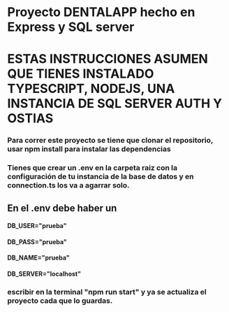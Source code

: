 # Proyecto DENTALAPP hecho en Express y SQL server
# ESTAS INSTRUCCIONES ASUMEN QUE TIENES INSTALADO TYPESCRIPT, NODEJS, UNA INSTANCIA DE SQL SERVER AUTH Y OSTIAS
### Para correr este proyecto se tiene que clonar el repositorio, usar npm install para instalar las dependencias
### Tienes que crear un .env en la carpeta raiz  con la configuración de tu instancia de la base de datos y en connection.ts los va a agarrar solo.
## En el .env debe haber un 
#### DB_USER="prueba"
#### DB_PASS="prueba"
#### DB_NAME="prueba"
#### DB_SERVER="localhost"
### escribir en la terminal "npm run start" y ya se actualiza el proyecto cada que lo guardas.

